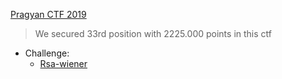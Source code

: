 
[Pragyan CTF 2019](https://ctftime.org/ctf/97)

> We secured 33rd position with 2225.000 points in this ctf 

* Challenge: 
  * [Rsa-wiener](wiener.md)
